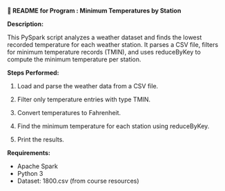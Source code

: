 **📘 README for Program : Minimum Temperatures by Station**



**Description:**

This PySpark script analyzes a weather dataset and finds the lowest recorded temperature for each weather station. It parses a CSV file, filters for minimum temperature records (TMIN), and uses reduceByKey to compute the minimum temperature per station.



**Steps Performed:**



1. Load and parse the weather data from a CSV file.
   
2. Filter only temperature entries with type TMIN.
   
3. Convert temperatures to Fahrenheit.
   
4. Find the minimum temperature for each station using reduceByKey.
   
5. Print the results.



**Requirements:**



* Apache Spark
* Python 3
* Dataset: 1800.csv (from course resources)
